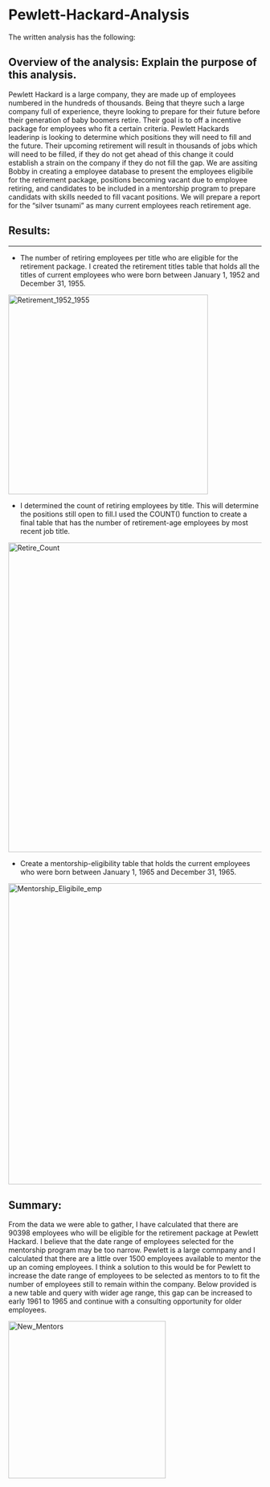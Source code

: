 # Pewlett-Hackard-Analysis

The written analysis has the following:

## Overview of the analysis: Explain the purpose of this analysis.

Pewlett Hackard is a large company, they are made up of employees numbered in the hundreds of thousands. Being that theyre such a large company full of experience, theyre looking to prepare for their future before their generation of baby boomers retire. Their goal is to off a incentive package for employees who fit a certain criteria. Pewlett Hackards leaderinp is looking to determine which positions they will need to fill and the future. Their upcoming retirement will result in thousands of jobs which will need to be filled, if they do not get ahead of this change it could establish a strain on the company if they do not fill the gap. We are assiting Bobby in creating a employee database to present the employees eligibile for the retirement package, positions becoming vacant due to employee retiring, and candidates to be included in a mentorship program to prepare candidats with skills needed to fill vacant positions. We will prepare a report for the “silver tsunami” as many current employees reach retirement age.


## Results:
________________

* The number of retiring employees per title who are eligible for the retirement package. I created the retirement titles table that holds all the titles of current employees who were born between January 1, 1952 and December 31, 1955. 


<img width="397" alt="Retirement_1952_1955" src="https://user-images.githubusercontent.com/88467263/137639410-e76658f9-90b2-47cf-9678-90dfb82c9bed.PNG">


* I determined the count of retiring employees by title. This will determine the positions still open to fill.I used the COUNT() function to create a final table that has the number of retirement-age employees by most recent job title. 

<img width="616" alt="Retire_Count" src="https://user-images.githubusercontent.com/88467263/137639416-782fdce7-3bbd-4860-b15f-bc04b1b592e2.PNG">


 * Create a mentorship-eligibility table that holds the current employees who were born between January 1, 1965 and December 31, 1965.

<img width="599" alt="Mentorship_Eligibile_emp" src="https://user-images.githubusercontent.com/88467263/137639426-63890d24-580e-4efe-8ae8-60c6ccd47a80.PNG">

## Summary:


From the data we were able to gather, I have calculated that there are 90398 employees who will be eligible for the retirement package at Pewlett Hackard. I believe that the date range of employees selected for the mentorship program may be too narrow. Pewlett is a large comnpany and I calculated that there are a little over 1500 employees available to mentor the up an coming employees. I think a solution to this would be for Pewlett to increase the date range of employees to be selected as mentors to to fit the number of employees still to remain within the company. Below provided is a new table and query with wider age range, this gap can be increased to early 1961 to 1965 and continue with a consulting opportunity for older employees.

<img width="313" alt="New_Mentors" src="https://user-images.githubusercontent.com/88467263/137639436-2690dc31-4c94-4a8c-b6b1-2dc112ce77f4.PNG">
